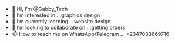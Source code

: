 - 👋 Hi, I’m @Gabby_Tech
- 👀 I’m interested in ...graphics design
- 🌱 I’m currently learning ...website design
- 💞️ I’m looking to collaborate on ...getting orders
- 📫 How to reach me on WhatsApp/Telegram ... +2347033669716 

<!---
Francisnnn/Francisnnn is a ✨ special ✨ repository because its `README.md` (this file) appears on your GitHub profile.
You can click the Preview link to take a look at your changes.
--->
